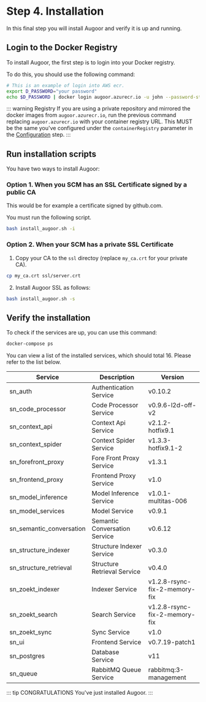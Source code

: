 
# Step 4. Installation
In this final step you will install Augoor and verify it is up and running.

## Login to the Docker Registry

To install Augoor, the first step is to login into your Docker registry.

To do this, you should use the following command:

```bash
# This is an example of login into AWS ecr.
export D_PASSWORD="your password"
echo $D_PASSWORD | docker login augoor.azurecr.io -u john --password-stdin
```
::: warning Registry
If you are using a private repository and mirrored the docker images from `augoor.azurecr.io`, run the previous command replacing `augoor.azurecr.io` with your container registry URL. This MUST be the same you've configured under the `containerRegistry` parameter in the [Configuration](/1.9.1/installation/guides/docker_compose/amazon_linux_2/configuration.html) step.
:::

## Run installation scripts

You have two ways to install Augoor:

### Option 1. When you SCM has an SSL Certificate signed by a public CA
This would be for example a certificate signed by github.com.

You must run the following script.

```bash
bash install_augoor.sh -i
```

### Option 2. When your SCM has a private SSL Certificate

1. Copy your CA to the `ssl` directoy (replace `my_ca.crt` for your private CA).

```bash
cp my_ca.crt ssl/server.crt
```

2. Install Augoor SSL as follows:

```bash
bash install_augoor.sh -s
```

## Verify the installation
To check if the services are up, you can use this command:

```bash
docker-compose ps
```

You can view a list of the installed services, which should total 16. Please refer to the list below.

| Service                  | Description                   | Version |
|--------------------------|-------------------------------|---------|
| sn_auth                  | Authentication Service        | v0.10.2 | 
| sn_code_processor        | Code Processor Service        | v0.9.6-l2d-off-v2 | 
| sn_context_api           | Context Api Service           | v2.1.2-hotfix9.1 |       
| sn_context_spider        | Context Spider Service        | v1.3.3-hotfix9.1-2 |     
| sn_forefront_proxy       | Fore Front Proxy Service      | v1.3.1 |    
| sn_frontend_proxy        | Frontend Proxy Service        | v1.0 |   
| sn_model_inference       | Model Inference Service       | v1.0.1-multitas-006 | 
| sn_model_services        | Model Service                 | v0.9.1| 
| sn_semantic_conversation | Semantic Conversation Service | v0.6.12 | 
| sn_structure_indexer     | Structure Indexer Service     | v0.3.0 | 
| sn_structure_retrieval   | Structure Retrieval Service   | v0.4.0 | 
| sn_zoekt_indexer         | Indexer Service               | v1.2.8-rsync-fix-2-memory-fix | 
| sn_zoekt_search          | Search Service                | v1.2.8-rsync-fix-2-memory-fix |
| sn_zoekt_sync            | Sync Service                  | v1.0 |
| sn_ui                    | Frontend Service              | v0.7.19-patch1 |
| sn_postgres              | Database Service              | v11 |
| sn_queue                 | RabbitMQ Queue Service        | rabbitmq:3-management|

::: tip CONGRATULATIONS
You've just installed Augoor.
:::

